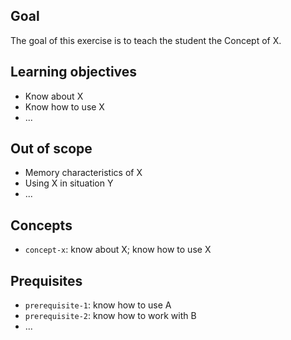 ## Goal

<!-- TODO: fill in the Concept of the exercise -->

The goal of this exercise is to teach the student the Concept of X.

## Learning objectives

<!-- TODO: specify the learning objectives of the exercise -->

- Know about X
- Know how to use X
- ...

## Out of scope

<!-- TODO: specify the things that are out of scope of the exercise -->

- Memory characteristics of X
- Using X in situation Y
- ...

## Concepts

<!-- TODO: list the concept(s) of the exercise. Usually there is only one concept and the concept matches the exercise name. -->

- `concept-x`: know about X; know how to use X

## Prequisites

<!-- TODO: list the prerequisite concept(s) of the exercise, which are the concepts the student will have to be familiar with in order to be able to solve the exercise. All but the very first exercise must have at least one prerequisite. -->

- `prerequisite-1`: know how to use A
- `prerequisite-2`: know how to work with B
- ...